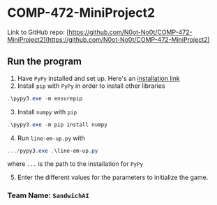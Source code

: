 # COMP-472-MiniProject2

Link to GitHub repo: [https://github.com/N0ot-No0t/COMP-472-MiniProject2](https://github.com/N0ot-No0t/COMP-472-MiniProject2)



## Run the program

1. Have `PyPy` installed and set up. Here's an [installation link](https://downloads.python.org/pypy/pypy3.7-v7.3.7-win64.zip)
2. Install `pip` with `PyPy` in order to install other libraries
```powershell
.\pypy3.exe -m ensurepip
```
3. Install `numpy` with `pip`
```powershell
.\pypy3.exe -m pip install numpy
```
4. Run `line-em-up.py` with
```powershell
.../pypy3.exe .\line-em-up.py
```
where `...` is the path to the installation for `PyPy`

5. Enter the different values for the parameters to initialize the game.

### Team Name: `SandwichAI`